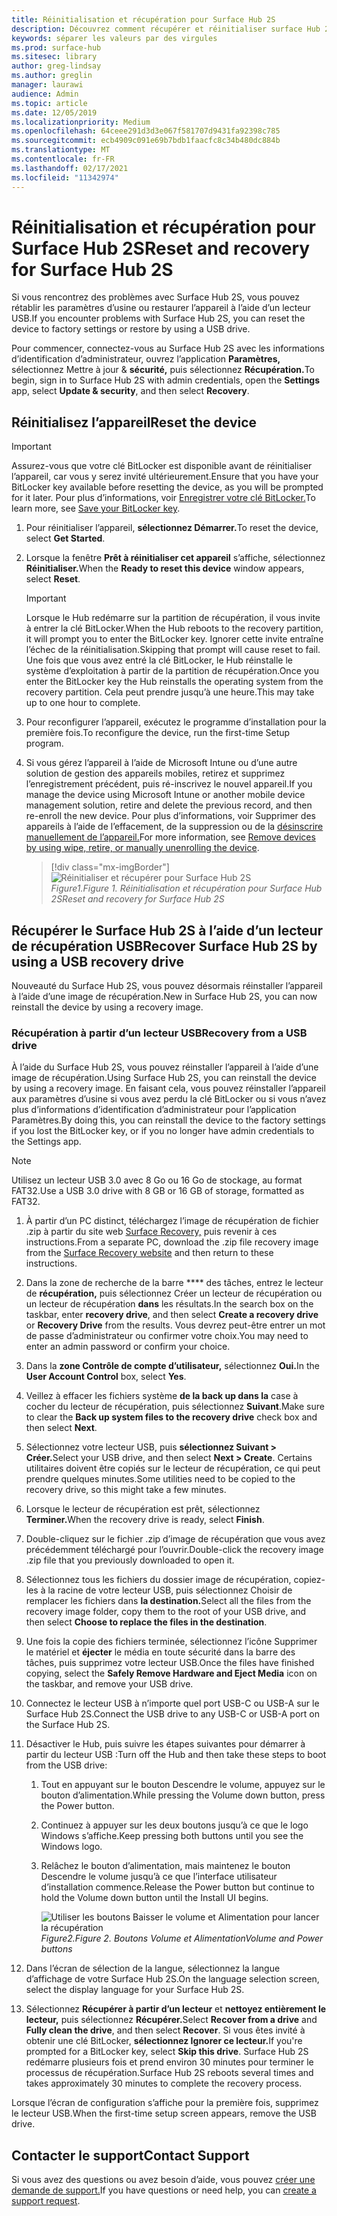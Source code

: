 ```yaml
---
title: Réinitialisation et récupération pour Surface Hub 2S
description: Découvrez comment récupérer et réinitialiser surface Hub 2S.
keywords: séparer les valeurs par des virgules
ms.prod: surface-hub
ms.sitesec: library
author: greg-lindsay
ms.author: greglin
manager: laurawi
audience: Admin
ms.topic: article
ms.date: 12/05/2019
ms.localizationpriority: Medium
ms.openlocfilehash: 64ceee291d3d3e067f581707d9431fa92398c785
ms.sourcegitcommit: ecb4909c091e69b7bdb1faacfc8c34b480dc884b
ms.translationtype: MT
ms.contentlocale: fr-FR
ms.lasthandoff: 02/17/2021
ms.locfileid: "11342974"
---
```

# <span data-ttu-id="1fdbe-104">Réinitialisation et récupération pour Surface Hub 2S</span><span class="sxs-lookup"><span data-stu-id="1fdbe-104">Reset and recovery for Surface Hub 2S</span></span>

<span data-ttu-id="1fdbe-105">Si vous rencontrez des problèmes avec Surface Hub 2S, vous pouvez rétablir les paramètres d’usine ou restaurer l’appareil à l’aide d’un lecteur USB.</span><span class="sxs-lookup"><span data-stu-id="1fdbe-105">If you encounter problems with Surface Hub 2S, you can reset the device to factory settings or restore by using a USB drive.</span></span>

<span data-ttu-id="1fdbe-106">Pour commencer, connectez-vous au Surface Hub 2S avec les informations d’identification d’administrateur, ouvrez l’application **Paramètres,** sélectionnez Mettre à jour & **sécurité,** puis sélectionnez **Récupération.**</span><span class="sxs-lookup"><span data-stu-id="1fdbe-106">To begin, sign in to Surface Hub 2S with admin credentials, open the **Settings** app, select **Update & security**, and then select **Recovery**.</span></span>

## <span data-ttu-id="1fdbe-107">Réinitialisez l’appareil</span><span class="sxs-lookup"><span data-stu-id="1fdbe-107">Reset the device</span></span>

   > [!IMPORTANT]
   > <span data-ttu-id="1fdbe-108">Assurez-vous que votre clé BitLocker est disponible avant de réinitialiser l’appareil, car vous y serez invité ultérieurement.</span><span class="sxs-lookup"><span data-stu-id="1fdbe-108">Ensure that you have your BitLocker key available before resetting the device, as you will be prompted for it later.</span></span> <span data-ttu-id="1fdbe-109">Pour plus d’informations, voir [Enregistrer votre clé BitLocker.](save-bitlocker-key-surface-hub.md)</span><span class="sxs-lookup"><span data-stu-id="1fdbe-109">To learn more, see [Save your BitLocker key](save-bitlocker-key-surface-hub.md).</span></span>

1. <span data-ttu-id="1fdbe-110">Pour réinitialiser l’appareil, **sélectionnez Démarrer.**</span><span class="sxs-lookup"><span data-stu-id="1fdbe-110">To reset the device, select **Get Started**.</span></span>

2. <span data-ttu-id="1fdbe-111">Lorsque la fenêtre **Prêt à réinitialiser cet appareil** s’affiche, sélectionnez **Réinitialiser.**</span><span class="sxs-lookup"><span data-stu-id="1fdbe-111">When the **Ready to reset this device** window appears, select **Reset**.</span></span> 
  
   > [!IMPORTANT]
   > <span data-ttu-id="1fdbe-112">Lorsque le Hub redémarre sur la partition de récupération, il vous invite à entrer la clé BitLocker.</span><span class="sxs-lookup"><span data-stu-id="1fdbe-112">When the Hub reboots to the recovery partition, it will prompt you to enter the BitLocker key.</span></span> <span data-ttu-id="1fdbe-113">Ignorer cette invite entraîne l’échec de la réinitialisation.</span><span class="sxs-lookup"><span data-stu-id="1fdbe-113">Skipping that prompt will cause reset to fail.</span></span> <span data-ttu-id="1fdbe-114">Une fois que vous avez entré la clé BitLocker, le Hub réinstalle le système d’exploitation à partir de la partition de récupération.</span><span class="sxs-lookup"><span data-stu-id="1fdbe-114">Once you enter the BitLocker key the Hub reinstalls the operating system from the recovery partition.</span></span> <span data-ttu-id="1fdbe-115">Cela peut prendre jusqu’à une heure.</span><span class="sxs-lookup"><span data-stu-id="1fdbe-115">This may take up to one hour to complete.</span></span>
  
3. <span data-ttu-id="1fdbe-116">Pour reconfigurer l’appareil, exécutez le programme d’installation pour la première fois.</span><span class="sxs-lookup"><span data-stu-id="1fdbe-116">To reconfigure the device, run the first-time Setup program.</span></span>

4. <span data-ttu-id="1fdbe-117">Si vous gérez l’appareil à l’aide de Microsoft Intune ou d’une autre solution de gestion des appareils mobiles, retirez et supprimez l’enregistrement précédent, puis ré-inscrivez le nouvel appareil.</span><span class="sxs-lookup"><span data-stu-id="1fdbe-117">If you manage the device using Microsoft Intune or another mobile device management solution, retire and delete the previous record, and then re-enroll the new device.</span></span> <span data-ttu-id="1fdbe-118">Pour plus d’informations, voir Supprimer des appareils à l’aide de l’effacement, de la suppression ou de la [désinscrire manuellement de l’appareil.](https://docs.microsoft.com/intune/devices-wipe)</span><span class="sxs-lookup"><span data-stu-id="1fdbe-118">For more information, see [Remove devices by using wipe, retire, or manually unenrolling the device](https://docs.microsoft.com/intune/devices-wipe).</span></span>

   > [!div class="mx-imgBorder"]
   > ![*Réinitialiser et récupérer pour Surface Hub 2S*](images/sh2-reset.png)
   <br/>*<span data-ttu-id="1fdbe-120">Figure1.</span><span class="sxs-lookup"><span data-stu-id="1fdbe-120">Figure 1.</span></span> <span data-ttu-id="1fdbe-121">Réinitialisation et récupération pour Surface Hub 2S</span><span class="sxs-lookup"><span data-stu-id="1fdbe-121">Reset and recovery for Surface Hub 2S</span></span>* 

## <span data-ttu-id="1fdbe-122">Récupérer le Surface Hub 2S à l’aide d’un lecteur de récupération USB</span><span class="sxs-lookup"><span data-stu-id="1fdbe-122">Recover Surface Hub 2S by using a USB recovery drive</span></span>

<span data-ttu-id="1fdbe-123">Nouveauté du Surface Hub 2S, vous pouvez désormais réinstaller l’appareil à l’aide d’une image de récupération.</span><span class="sxs-lookup"><span data-stu-id="1fdbe-123">New in Surface Hub 2S, you can now reinstall the device by using a recovery image.</span></span>

### <span data-ttu-id="1fdbe-124">Récupération à partir d’un lecteur USB</span><span class="sxs-lookup"><span data-stu-id="1fdbe-124">Recovery from a USB drive</span></span>

<span data-ttu-id="1fdbe-125">À l’aide du Surface Hub 2S, vous pouvez réinstaller l’appareil à l’aide d’une image de récupération.</span><span class="sxs-lookup"><span data-stu-id="1fdbe-125">Using Surface Hub 2S, you can reinstall the device by using a recovery image.</span></span> <span data-ttu-id="1fdbe-126">En faisant cela, vous pouvez réinstaller l’appareil aux paramètres d’usine si vous avez perdu la clé BitLocker ou si vous n’avez plus d’informations d’identification d’administrateur pour l’application Paramètres.</span><span class="sxs-lookup"><span data-stu-id="1fdbe-126">By doing this, you can reinstall the device to the factory settings if you lost the BitLocker key, or if you no longer have admin credentials to the Settings app.</span></span>

>[!NOTE]
><span data-ttu-id="1fdbe-127">Utilisez un lecteur USB 3.0 avec 8 Go ou 16 Go de stockage, au format FAT32.</span><span class="sxs-lookup"><span data-stu-id="1fdbe-127">Use a USB 3.0 drive with 8 GB or 16 GB of storage, formatted as FAT32.</span></span>

1. <span data-ttu-id="1fdbe-128">À partir d’un PC distinct, téléchargez l’image de récupération de fichier .zip à partir du site web [Surface Recovery,](https://support.microsoft.com/surfacerecoveryimage?devicetype=surfacehub2s) puis revenir à ces instructions.</span><span class="sxs-lookup"><span data-stu-id="1fdbe-128">From a separate PC, download the .zip file recovery image from the [Surface Recovery website](https://support.microsoft.com/surfacerecoveryimage?devicetype=surfacehub2s) and then return to these instructions.</span></span> 

1. <span data-ttu-id="1fdbe-129">Dans la zone de recherche de la barre \*\*\*\* des tâches, entrez le lecteur de **récupération,** puis sélectionnez Créer un lecteur de récupération ou un lecteur de récupération **dans** les résultats.</span><span class="sxs-lookup"><span data-stu-id="1fdbe-129">In the search box on the taskbar, enter **recovery drive**, and then select **Create a recovery drive** or **Recovery Drive** from the results.</span></span> <span data-ttu-id="1fdbe-130">Vous devrez peut-être entrer un mot de passe d’administrateur ou confirmer votre choix.</span><span class="sxs-lookup"><span data-stu-id="1fdbe-130">You may need to enter an admin password or confirm your choice.</span></span>

1. <span data-ttu-id="1fdbe-131">Dans la **zone Contrôle de compte d’utilisateur,** sélectionnez **Oui.**</span><span class="sxs-lookup"><span data-stu-id="1fdbe-131">In the **User Account Control** box, select **Yes**.</span></span>

1. <span data-ttu-id="1fdbe-132">Veillez à effacer les fichiers système **de la back up dans la** case à cocher du lecteur de récupération, puis sélectionnez **Suivant**.</span><span class="sxs-lookup"><span data-stu-id="1fdbe-132">Make sure to clear the **Back up system files to the recovery drive** check box and then select **Next**.</span></span>

1. <span data-ttu-id="1fdbe-133">Sélectionnez votre lecteur USB, puis **sélectionnez Suivant > Créer.**</span><span class="sxs-lookup"><span data-stu-id="1fdbe-133">Select your USB drive, and then select **Next > Create**.</span></span>  <span data-ttu-id="1fdbe-134">Certains utilitaires doivent être copiés sur le lecteur de récupération, ce qui peut prendre quelques minutes.</span><span class="sxs-lookup"><span data-stu-id="1fdbe-134">Some utilities need to be copied to the recovery drive, so this might take a few minutes.</span></span>

1. <span data-ttu-id="1fdbe-135">Lorsque le lecteur de récupération est prêt, sélectionnez **Terminer.**</span><span class="sxs-lookup"><span data-stu-id="1fdbe-135">When the recovery drive is ready, select **Finish**.</span></span>

1. <span data-ttu-id="1fdbe-136">Double-cliquez sur le fichier .zip d’image de récupération que vous avez précédemment téléchargé pour l’ouvrir.</span><span class="sxs-lookup"><span data-stu-id="1fdbe-136">Double-click the recovery image .zip file that you previously downloaded to open it.</span></span>

1. <span data-ttu-id="1fdbe-137">Sélectionnez tous les fichiers du dossier image de récupération, copiez-les à la racine de votre lecteur USB, puis sélectionnez Choisir de remplacer les fichiers dans **la destination.**</span><span class="sxs-lookup"><span data-stu-id="1fdbe-137">Select all the files from the recovery image folder, copy them to the root of your USB drive, and then select **Choose to replace the files in the destination**.</span></span>

1. <span data-ttu-id="1fdbe-138">Une fois la copie des fichiers terminée, sélectionnez l’icône Supprimer le matériel et **éjecter** le média en toute sécurité dans la barre des tâches, puis supprimez votre lecteur USB.</span><span class="sxs-lookup"><span data-stu-id="1fdbe-138">Once the files have finished copying, select the **Safely Remove Hardware and Eject Media** icon on the taskbar, and remove your USB drive.</span></span>

1. <span data-ttu-id="1fdbe-139">Connectez le lecteur USB à n’importe quel port USB-C ou USB-A sur le Surface Hub 2S.</span><span class="sxs-lookup"><span data-stu-id="1fdbe-139">Connect the USB drive to any USB-C or USB-A port on the Surface Hub 2S.</span></span>

1. <span data-ttu-id="1fdbe-140">Désactiver le Hub, puis suivre les étapes suivantes pour démarrer à partir du lecteur USB :</span><span class="sxs-lookup"><span data-stu-id="1fdbe-140">Turn off the Hub and then take these steps to boot from the USB drive:</span></span>

   1. <span data-ttu-id="1fdbe-141">Tout en appuyant sur le bouton Descendre le volume, appuyez sur le bouton d’alimentation.</span><span class="sxs-lookup"><span data-stu-id="1fdbe-141">While pressing the Volume down button, press the Power button.</span></span>
   1. <span data-ttu-id="1fdbe-142">Continuez à appuyer sur les deux boutons jusqu’à ce que le logo Windows s’affiche.</span><span class="sxs-lookup"><span data-stu-id="1fdbe-142">Keep pressing both buttons until you see the Windows logo.</span></span>
   1. <span data-ttu-id="1fdbe-143">Relâchez le bouton d’alimentation, mais maintenez le bouton Descendre le volume jusqu’à ce que l’interface utilisateur d’installation commence.</span><span class="sxs-lookup"><span data-stu-id="1fdbe-143">Release the Power button but continue to hold the Volume down button until the Install UI begins.</span></span>

      ![*Utiliser les boutons Baisser le volume et Alimentation pour lancer la récupération*](images/sh2-keypad.png)
      <br>*<span data-ttu-id="1fdbe-145">Figure2.</span><span class="sxs-lookup"><span data-stu-id="1fdbe-145">Figure 2.</span></span> <span data-ttu-id="1fdbe-146">Boutons Volume et Alimentation</span><span class="sxs-lookup"><span data-stu-id="1fdbe-146">Volume and Power buttons</span></span>*

1. <span data-ttu-id="1fdbe-147">Dans l’écran de sélection de la langue, sélectionnez la langue d’affichage de votre Surface Hub 2S.</span><span class="sxs-lookup"><span data-stu-id="1fdbe-147">On the language selection screen, select the display language for your Surface Hub 2S.</span></span>

1. <span data-ttu-id="1fdbe-148">Sélectionnez **Récupérer à partir d’un lecteur** et **nettoyez entièrement le lecteur,** puis sélectionnez **Récupérer.**</span><span class="sxs-lookup"><span data-stu-id="1fdbe-148">Select **Recover from a drive** and **Fully clean the drive**, and then select **Recover**.</span></span> <span data-ttu-id="1fdbe-149">Si vous êtes invité à obtenir une clé BitLocker, **sélectionnez Ignorer ce lecteur.**</span><span class="sxs-lookup"><span data-stu-id="1fdbe-149">If you're prompted for a BitLocker key, select **Skip this drive**.</span></span> <span data-ttu-id="1fdbe-150">Surface Hub 2S redémarre plusieurs fois et prend environ 30 minutes pour terminer le processus de récupération.</span><span class="sxs-lookup"><span data-stu-id="1fdbe-150">Surface Hub 2S reboots several times and takes approximately 30 minutes to complete the recovery process.</span></span>

<span data-ttu-id="1fdbe-151">Lorsque l’écran de configuration s’affiche pour la première fois, supprimez le lecteur USB.</span><span class="sxs-lookup"><span data-stu-id="1fdbe-151">When the first-time setup screen appears, remove the USB drive.</span></span>

## <span data-ttu-id="1fdbe-152">Contacter le support</span><span class="sxs-lookup"><span data-stu-id="1fdbe-152">Contact Support</span></span>

<span data-ttu-id="1fdbe-153">Si vous avez des questions ou avez besoin d’aide, vous pouvez [créer une demande de support.](https://support.microsoft.com/supportforbusiness/productselection)</span><span class="sxs-lookup"><span data-stu-id="1fdbe-153">If you have questions or need help, you can [create a support request](https://support.microsoft.com/supportforbusiness/productselection).</span></span>
